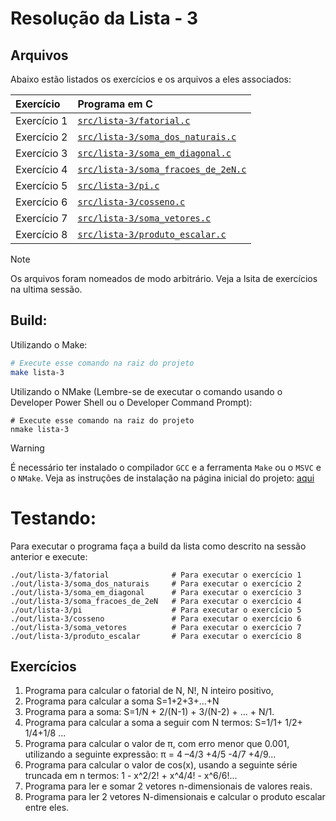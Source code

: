 # Resolução da Lista - 3

## Arquivos
Abaixo estão listados os exercícios e os arquivos a eles associados:

| Exercício | Programa em C |
| :- | :- |
| Exercício 1 | [`src/lista-3/fatorial.c`](/src/lista-3/fatorial.c) |
| Exercício 2 | [`src/lista-3/soma_dos_naturais.c`](/src/lista-3/soma_dos_naturais.c) |
| Exercício 3 | [`src/lista-3/soma_em_diagonal.c`](/src/lista-3/soma_em_diagonal.c) |
| Exercício 4 | [`src/lista-3/soma_fracoes_de_2eN.c`](/src/lista-3/soma_fracoes_de_2eN.c) |
| Exercício 5 | [`src/lista-3/pi.c`](/src/lista-3/pi.c) |
| Exercício 6 | [`src/lista-3/cosseno.c`](/src/lista-3/cosseno.c) |
| Exercício 7 | [`src/lista-3/soma_vetores.c`](/src/lista-3/soma_vetores.c) |
| Exercício 8 | [`src/lista-3/produto_escalar.c`](/src/lista-3/produto_escalar.c) |

> [!NOTE]
> Os arquivos foram nomeados de modo arbitrário.
> Veja a lsita de exercícios na ultima sessão.

## Build:
Utilizando o Make:
```sh
# Execute esse comando na raiz do projeto
make lista-3
```

Utilizando o NMake (Lembre-se de executar o comando usando o Developer Power Shell ou o Developer Command Prompt):
```pwsh
# Execute esse comando na raiz do projeto
nmake lista-3
```

> [!WARNING]
> É necessário ter instalado o compilador `GCC` e a ferramenta `Make` ou o `MSVC` e o `NMake`.
> Veja as instruções de instalação na página inicial do projeto: [aqui](../README.md/#compiladores)

# Testando:
Para executar o programa faça a build da lista como descrito na sessão anterior e execute:
```
./out/lista-3/fatorial              # Para executar o exercício 1
./out/lista-3/soma_dos_naturais     # Para executar o exercício 2
./out/lista-3/soma_em_diagonal      # Para executar o exercício 3
./out/lista-3/soma_fracoes_de_2eN   # Para executar o exercício 4
./out/lista-3/pi                    # Para executar o exercício 5
./out/lista-3/cosseno               # Para executar o exercício 6
./out/lista-3/soma_vetores          # Para executar o exercício 7
./out/lista-3/produto_escalar       # Para executar o exercício 8
```

## Exercícios
1.	Programa para calcular o fatorial de N,  N!, N inteiro positivo,
2.	Programa para calcular a soma S=1+2+3+...+N
3.	Programa para a soma: S=1/N + 2/(N-1) + 3/(N-2) + ... + N/1.
4.	Programa para calcular a soma a seguir com N termos: S=1/1+ 1/2+ 1/4+1/8 ...
5.	Programa para calcular o valor de π, com erro menor que 0.001, utilizando a seguinte expressão: π = 4 –4/3 +4/5 -4/7 +4/9...
6.	Programa para calcular o valor de cos(x), usando a seguinte série truncada em n termos: 1 - x^2/2! + x^4/4! - x^6/6!...
7.	Programa para ler e somar 2 vetores n-dimensionais de valores reais.
8.	Programa para ler 2 vetores N-dimensionais e calcular o produto escalar entre eles.
